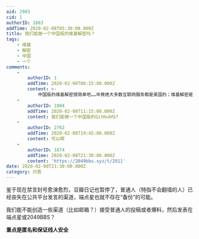 ```yaml
---
aid: 2903
cid: 1
authorID: 1863
addTime: 2020-02-08T05:30:00.000Z
title: 我们能做一个中国版的维基解密吗？
tags:
    - 维基
    - 解密
    - 中国
    - 一个
comments:
    -
        authorID: 1
        addTime: 2020-02-08T06:15:00.000Z
        content: >-
            中国版的维基解密很简单吧……毕竟绝大多数互联网服务都是美国的；维基解密是和美国政府作对，不能使用很多美国的基础服务，所以技术选型比较苛刻。
    -
        authorID: 1904
        addTime: 2020-02-08T11:15:00.000Z
        content: 我们能做一个中国版的GitHub吗?
    -
        authorID: 2762
        addTime: 2020-02-08T19:45:00.000Z
        content: 可以啊
    -
        authorID: 1874
        addTime: 2020-02-08T21:30:00.000Z
        content: 'https://2049bbs.xyz/t/2911'
date: 2020-02-08T21:30:00.000Z
category: 问答
---
```


鉴于现在禁言封号愈演愈烈，豆瓣日记也暂停了，普通人（特指不会翻墙的人）已经丧失在公共平台发言的渠道，端点星也就不存在“备份”的可能。

我们能不能创造一些渠道（比如邮箱？）接受普通人的投稿或者爆料，然后发表在端点星或2049BBS？

**重点是匿名和保证线人安全**
